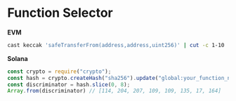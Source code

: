 # Function Selector

**EVM**

```bash
cast keccak 'safeTransferFrom(address,address,uint256)' | cut -c 1-10
```

**Solana**

```typescript
const crypto = require("crypto");
const hash = crypto.createHash("sha256").update("global:your_function_name").digest();
const discriminator = hash.slice(0, 8);
Array.from(discriminator) // [114, 204, 207, 109, 109, 135, 17, 164]
```

